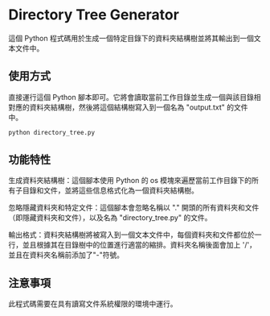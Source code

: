 # Directory Tree Generator

這個 Python 程式碼用於生成一個特定目錄下的資料夾結構樹並將其輸出到一個文本文件中。

## 使用方式

直接運行這個 Python 腳本即可。它將會讀取當前工作目錄並生成一個與該目錄相對應的資料夾結構樹，然後將這個結構樹寫入到一個名為 "output.txt" 的文件中。

```bash
python directory_tree.py
```

## 功能特性

生成資料夾結構樹：這個腳本使用 Python 的 os 模塊來遍歷當前工作目錄下的所有子目錄和文件，並將這些信息格式化為一個資料夾結構樹。

忽略隱藏資料夾和特定文件：這個腳本會忽略名稱以 "." 開頭的所有資料夾和文件（即隱藏資料夾和文件），以及名為 "directory_tree.py" 的文件。

輸出格式：資料夾結構樹將被寫入到一個文本文件中，每個資料夾和文件都位於一行，並且根據其在目錄樹中的位置進行適當的縮排。資料夾名稱後面會加上 '/'，並且在資料夾名稱前添加了"-"符號。

## 注意事項

此程式碼需要在具有讀寫文件系統權限的環境中運行。

